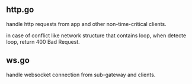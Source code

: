 ## http.go

handle http requests from app and other non-time-critical clients.

in case of conflict like network structure that contains loop, when detecte loop, return 400 Bad Request.

## ws.go

handle websocket connection from sub-gateway and clients.